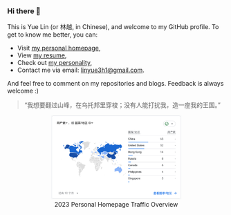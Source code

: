 ### Hi there 👋

This is Yue Lin (or 林越, in Chinese), and welcome to my GitHub profile. To get to know me better, you can:

- Visit [my personal homepage](https://yuelin301.github.io/),
- View [my resume](https://yuelin301.github.io/about/),
- Check out [my personality](https://yuelin301.github.io/about/#personality),
- Contact me via email: [linyue3h1@gmail.com](linyue3h1@gmail.com).

And feel free to comment on my repositories and blogs. Feedback is always welcome :)

> “我想要翻过山峰，在乌托邦里穿梭；没有人能打扰我，造一座我的王国。”

<p align="center">
  <img src="./imgs/2023_homepage_view.jpg" width="60%">
  <br>
  <span>2023 Personal Homepage Traffic Overview</span>
</p>

